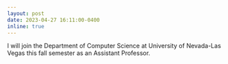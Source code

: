 ```yaml
---
layout: post
date: 2023-04-27 16:11:00-0400
inline: true
---
```


I will join the Department of Computer Science at University of Nevada-Las Vegas this fall semester as an Assistant Professor.
